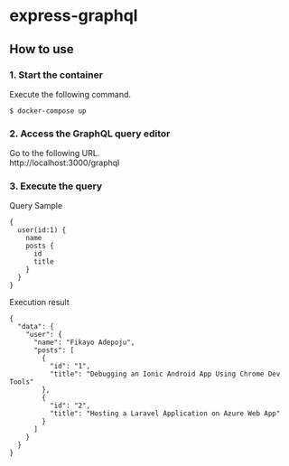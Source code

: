 # express-graphql
## How to use
### 1. Start the container
Execute the following command.
```
$ docker-compose up
```

### 2. Access the GraphQL query editor
Go to the following URL.  
http://localhost:3000/graphql


### 3. Execute the query
Query Sample
```
{
  user(id:1) {
    name
    posts {
      id
      title
    }
  }
}
```
Execution result
```
{
  "data": {
    "user": {
      "name": "Fikayo Adepoju",
      "posts": [
        {
          "id": "1",
          "title": "Debugging an Ionic Android App Using Chrome Dev Tools"
        },
        {
          "id": "2",
          "title": "Hosting a Laravel Application on Azure Web App"
        }
      ]
    }
  }
}
```